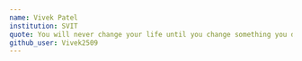 ```yaml
---
name: Vivek Patel 
institution: SVIT
quote: You will never change your life until you change something you do daily.
github_user: Vivek2509
---
```

